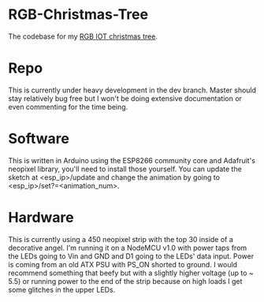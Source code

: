 # RGB-Christmas-Tree
The codebase for my [RGB IOT christmas tree](https://www.davidboles.space/site/portfolio/rgb-christmas-tree/).

# Repo
This is currently under heavy development in the dev branch. Master should stay relatively bug free but I won't be doing extensive documentation or even commenting for the time being.

# Software
This is written in Arduino using the ESP8266 community core and Adafruit's neopixel library, you'll need to install those yourself. You can update the sketch at \<esp_ip\>/update and change the animation by going to \<esp_ip\>/set?=\<animation_num\>.

# Hardware
This is currently using a 450 neopixel strip with the top 30 inside of a decorative angel. I'm running it on a NodeMCU v1.0 with power taps from the LEDs going to Vin and GND and D1 going to the LEDs' data input. Power is coming from an old ATX PSU with PS_ON shorted to ground. I would recommend something that beefy but with a slightly higher voltage (up to ~ 5.5) or running power to the end of the strip because on high loads I get some glitches in the upper LEDs.

